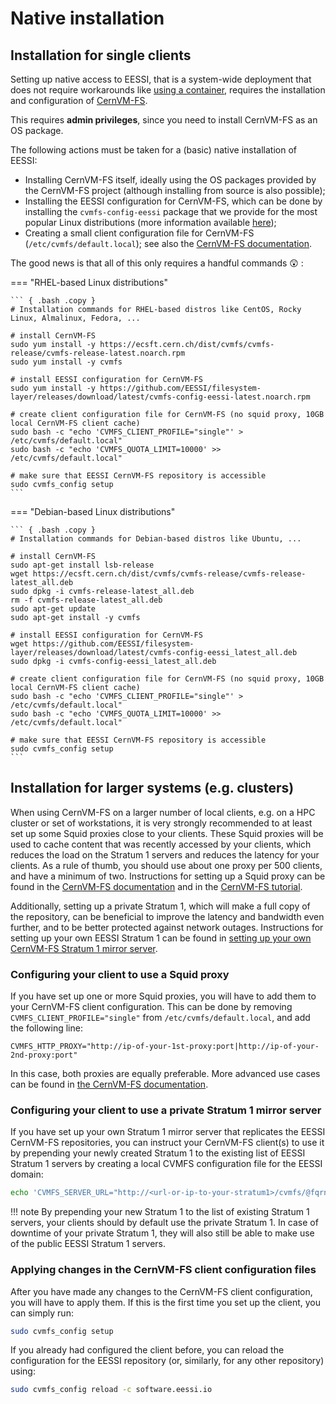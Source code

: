 # Native installation

## Installation for single clients

Setting up native access to EESSI, that is a system-wide deployment that does not require workarounds like
[using a container](eessi_container.md), requires the installation and configuration of [CernVM-FS](https://cernvm.cern.ch/fs).

This requires **admin privileges**, since you need to install CernVM-FS as an OS package.

The following actions must be taken for a (basic) native installation of EESSI:

* Installing CernVM-FS itself, ideally using the OS packages provided by the CernVM-FS project
  (although installing from source is also possible);
* Installing the EESSI configuration for CernVM-FS, which can be done by installing the ``cvmfs-config-eessi``
  package that we provide for the most popular Linux distributions
  (more information available [here](https://github.com/EESSI/filesystem-layer/));
* Creating a small client configuration file for CernVM-FS (``/etc/cvmfs/default.local``);
  see also the [CernVM-FS documentation](https://cvmfs.readthedocs.io/en/stable/cpt-quickstart.html#create-default-local).

The good news is that all of this only requires a handful commands :astonished: :

=== "RHEL-based Linux distributions"

    ``` { .bash .copy }
    # Installation commands for RHEL-based distros like CentOS, Rocky Linux, Almalinux, Fedora, ...

    # install CernVM-FS
    sudo yum install -y https://ecsft.cern.ch/dist/cvmfs/cvmfs-release/cvmfs-release-latest.noarch.rpm
    sudo yum install -y cvmfs

    # install EESSI configuration for CernVM-FS
    sudo yum install -y https://github.com/EESSI/filesystem-layer/releases/download/latest/cvmfs-config-eessi-latest.noarch.rpm

    # create client configuration file for CernVM-FS (no squid proxy, 10GB local CernVM-FS client cache)
    sudo bash -c "echo 'CVMFS_CLIENT_PROFILE="single"' > /etc/cvmfs/default.local"
    sudo bash -c "echo 'CVMFS_QUOTA_LIMIT=10000' >> /etc/cvmfs/default.local"

    # make sure that EESSI CernVM-FS repository is accessible
    sudo cvmfs_config setup
    ```

=== "Debian-based Linux distributions"

    ``` { .bash .copy }
    # Installation commands for Debian-based distros like Ubuntu, ...

    # install CernVM-FS
    sudo apt-get install lsb-release
    wget https://ecsft.cern.ch/dist/cvmfs/cvmfs-release/cvmfs-release-latest_all.deb
    sudo dpkg -i cvmfs-release-latest_all.deb
    rm -f cvmfs-release-latest_all.deb
    sudo apt-get update
    sudo apt-get install -y cvmfs

    # install EESSI configuration for CernVM-FS
    wget https://github.com/EESSI/filesystem-layer/releases/download/latest/cvmfs-config-eessi_latest_all.deb
    sudo dpkg -i cvmfs-config-eessi_latest_all.deb

    # create client configuration file for CernVM-FS (no squid proxy, 10GB local CernVM-FS client cache)
    sudo bash -c "echo 'CVMFS_CLIENT_PROFILE="single"' > /etc/cvmfs/default.local"
    sudo bash -c "echo 'CVMFS_QUOTA_LIMIT=10000' >> /etc/cvmfs/default.local"

    # make sure that EESSI CernVM-FS repository is accessible
    sudo cvmfs_config setup
    ```

## Installation for larger systems (e.g. clusters)

When using CernVM-FS on a larger number of local clients, e.g. on a HPC cluster or set of workstations,
it is very strongly recommended to at least set up some Squid proxies close to your clients.
These Squid proxies will be used to cache content that was recently accessed by your clients,
which reduces the load on the Stratum 1 servers and reduces the latency for your clients.
As a rule of thumb, you should use about one proxy per 500 clients, and have a minimum of two.
Instructions for setting up a Squid proxy can be found in the [CernVM-FS documentation](https://cvmfs.readthedocs.io/en/stable/cpt-squid.html) and
in the [CernVM-FS tutorial](https://cvmfs-contrib.github.io/cvmfs-tutorial-2021/03_stratum1_proxies/#32-setting-up-a-proxy).

Additionally, setting up a private Stratum 1, which will make a full copy of the repository,
 can be beneficial to improve the latency and bandwidth even further, and to be better protected against network outages.
Instructions for setting up your own EESSI Stratum 1 can be found in [setting up your own CernVM-FS Stratum 1 mirror server](../filesystem_layer/stratum1.md).

### Configuring your client to use a Squid proxy

If you have set up one or more Squid proxies, you will have to add them to your CernVM-FS client configuration.
This can be done by removing `CVMFS_CLIENT_PROFILE="single"` from `/etc/cvmfs/default.local`, and add the following line:

```
CVMFS_HTTP_PROXY="http://ip-of-your-1st-proxy:port|http://ip-of-your-2nd-proxy:port"
```

In this case, both proxies are equally preferable.
More advanced use cases can be found in [the CernVM-FS documentation](https://cvmfs.readthedocs.io/en/stable/cpt-configure.html#proxy-list-examples).

### Configuring your client to use a private Stratum 1 mirror server

If you have set up your own Stratum 1 mirror server that replicates the EESSI CernVM-FS repositories,
you can instruct your CernVM-FS client(s) to use it by prepending your newly created Stratum 1 to the existing list of EESSI Stratum 1 servers by creating a local CVMFS configuration file for the EESSI domain:

```bash
echo 'CVMFS_SERVER_URL="http://<url-or-ip-to-your-stratum1>/cvmfs/@fqrn@;$CVMFS_SERVER_URL"' | sudo tee -a /etc/cvmfs/domain.d/eessi.io.local
```

!!! note
    By prepending your new Stratum 1 to the list of existing Stratum 1 servers, your clients should by default use the private Stratum 1.
    In case of downtime of your private Stratum 1, they will also still be able to make use of the public EESSI Stratum 1 servers.


### Applying changes in the CernVM-FS client configuration files

After you have made any changes to the CernVM-FS client configuration, you will have to apply them.
If this is the first time you set up the client, you can simply run:

```bash
sudo cvmfs_config setup
```

If you already had configured the client before, you can reload the configuration for the EESSI repository (or, similarly, for any other repository) using:

```bash
sudo cvmfs_config reload -c software.eessi.io
```

